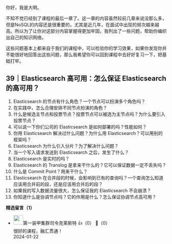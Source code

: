 你好，我是大明。

不知不觉已经到了课程的最后一章了。这一章的内容虽然较前几章来说没那么多，但是NoSQL的内容还是很重要的，尤其是近几年，在面试中出现的频次越来越高。所以为了让你对这部分内容掌握得更加牢固，我列出了一些问题，帮助你编织出自己的知识网络。

这些问题基本上都来自于我们的课程中，可以检验你的学习效果，如果你发现你并不能很好地回答出这些问题，那么我希望你可以回到课程中去好好复习一下，把基础打牢。

## 39｜Elasticsearch 高可用：怎么保证 Elasticsearch 的高可用？

01. Elasticsearch 的节点有什么角色？一个节点可以扮演多个角色吗？
02. 在实践中，怎么合理安排不同节点扮演的角色？
03. 什么是候选主节点和投票节点？投票节点可以被选为主节点吗？为什么要引入投票节点？
04. 可以说一下你们公司的 Elasticsearch 是如何部署的吗？性能如何？
05. 你用 Elasticsearch 解决过什么问题？为什么用 Elasticsearch？可以用别的框架吗？
06. Elasticsearch 为什么引入分片？为了解决什么问题？
07. 当一个写入请求发送到 Elasticsearch 之后，发生了什么？
08. Elasticsearch 是实时的吗？
09. Elasticsearch 的 Translog 是拿来干什么的？它可以保证数据一定不丢失吗？
10. 什么是 Commit Point？用来干什么？
11. Elasticsearch 在合并段的时候，会影响到已有的查询吗？一个查询怎么知道应该用合并前的段，还是应该用合并后的段？
12. 如果我的写入数据流量很大，怎么保证我的 Elasticsearch 不会崩溃？
13. 你知道什么是协调节点吗？它的作用是什么？怎么保证协调节点高可用？
<div><strong>精选留言（1）</strong></div><ul>
<li><img src="https://static001.geekbang.org/account/avatar/00/13/50/2b/2344cdaa.jpg" width="30px"><span>第一装甲集群司令克莱斯特</span> 👍（0） 💬（0）<div>很好的课程，融汇贯通！</div>2024-01-22</li><br/>
</ul>